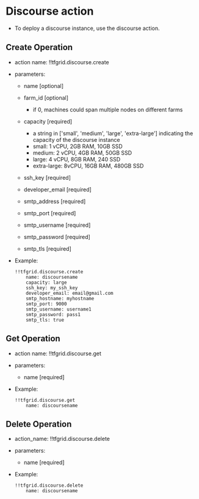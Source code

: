 # Discourse action

- To deploy a discourse instance, use the discourse action.

## Create Operation

- action name: !!tfgrid.discourse.create
- parameters:
  - name [optional]
  - farm_id [optional]
    - if 0, machines could span multiple nodes on different farms
  - capacity [required]
    - a string in ['small', 'medium', 'large', 'extra-large'] indicating the capacity of the discourse instance
    - small: 1 vCPU, 2GB RAM, 10GB SSD
    - medium: 2 vCPU, 4GB RAM, 50GB SSD
    - large: 4 vCPU, 8GB RAM, 240 SSD
    - extra-large: 8vCPU, 16GB RAM, 480GB SSD
  
  - ssh_key [required]
  - developer_email [required]

  - smtp_address [required]
  - smtp_port [required]
  - smtp_username [required]
  - smtp_password [required]
  - smtp_tls [required]

- Example:
  
  ```
  !!tfgrid.discourse.create
      name: discoursename
      capacity: large
      ssh_key: my_ssh_key
      developer_email: email@gmail.com
      smtp_hostname: myhostname
      smtp_port: 9000
      smtp_username: username1
      smtp_password: pass1
      smtp_tls: true
  ```

## Get Operation

- action name: !!tfgrid.discourse.get
- parameters:
  - name [required]

- Example:
  
  ```
  !!tfgrid.discourse.get
      name: discoursename
  ```

## Delete Operation

- action_name: !!tfgrid.discourse.delete
- parameters:
  - name [required]

- Example:
  
  ```
  !!tfgrid.discourse.delete
      name: discoursename
  ```
